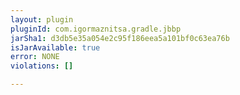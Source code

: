 ```yaml
---
layout: plugin
pluginId: com.igormaznitsa.gradle.jbbp
jarSha1: d3db5e35a054e2c95f186eea5a101bf0c63ea76b
isJarAvailable: true
error: NONE
violations: []

---
```

